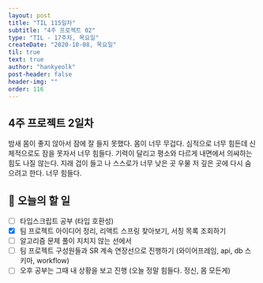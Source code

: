 ```yaml
---
layout: post
title: "TIL 115일차"
subtitle: "4주 프로젝트 02"
type: "TIL - 17주차, 목요일"
createDate: "2020-10-08, 목요일"
til: true
text: true
author: "hankyeolk"
post-header: false
header-img: ""
order: 116
---
```


## 4주 프로젝트 2일차

밤새 몸이 좋지 않아서 잠에 잘 들지 못했다. 몸이 너무 무겁다. 심적으로 너무 힘든데 신체적으로도 잠을 못자서 너무 힘들다. 기력이 달리고 평소와 다르게 내면에서 의쌰하는 힘도 나질 않는다. 지래 겁이 들고 나 스스로가 너무 낮은 곳 우물 저 깊은 곳에 다시 숨으려고 한다. 너무 힘들다. <br>

## 📅 오늘의 할 일

- [ ] 타입스크립트 공부 (타입 호환성)
- [x] 팀 프로젝트 아이디어 정리, 리액트 스프링 찾아보기, 서칭 목록 조회하기
- [ ] 알고리즘 문제 풀이 지치지 않는 선에서
- [ ] 팀 프로젝트 구성원들과 SR 계속 연장선으로 진행하기 (와이어프레임, api, db 스키마, workflow)
- [ ] 오후 공부는 그때 내 상황을 보고 진행 (오늘 정말 힘들다. 정신, 몸 모든게)
